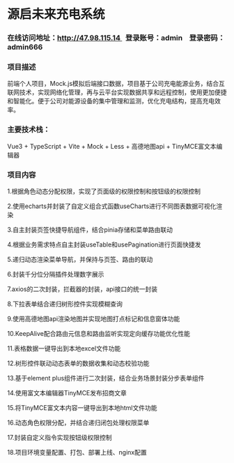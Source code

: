# 源启未来充电系统 
### 在线访问地址：http://47.98.115.14   登录账号：admin    登录密码：admin666
### 项目描述
前端个人项目，Mock.js模拟后端接口数据，项目基于公司充电能源业务，结合互联网技术，实现网络化管理，再与云平台实现数据共享和远程控制，使用更加便捷和智能化。便于公司对能源设备的集中管理和监测，优化充电结构，提高充电效率。
### 主要技术栈：
Vue3 + TypeScript + Vite + Mock + Less + 高德地图api + TinyMCE富文本编辑器
### 项目内容
1.根据角色动态分配权限，实现了页面级的权限控制和按钮级的权限控制

2.使用echarts并封装了自定义组合式函数useCharts进行不同图表数据可视化渲染

3.自主封装页签快捷导航组件，结合pinia存储和菜单路由联动

4.根据业务需求特点自主封装useTable和usePagination进行页面快捷发

5.递归动态渲染菜单导航，并保持与页签、路由的联动

6.封装千分位分隔插件处理数字展示

7.axios的二次封装，拦截器的封装，api接口的统一封装

8.下拉表单结合递归树形控件实现模糊查询

9.使用高德地图api渲染地图并实现地图打点标记和信息窗体功能

10.KeepAlive配合路由元信息和路由监听实现定向缓存功能优化性能

11.表格数据一键导出到本地excel文件功能

12.树形控件联动动态表单的数据收集和动态校验功能

13.基于element plus组件进行二次封装，结合业务场景封装分步表单组件

14.使用富文本编辑器TinyMCE发布招商文章

15.将TinyMCE富文本内容一键导出到本地html文件功能

16.动态角色权限分配，并结合递归闭包处理权限菜单

17.封装自定义指令实现按钮级权限控制

18.项目环境变量配置、打包、部署上线、nginx配置
